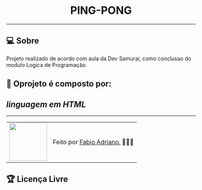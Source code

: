 <h1 align="center">PING-PONG</h1>

---

## 💻 Sobre

Projeto realizado de acordo com aula da Dev Samurai, como conclusao do modulo Logica de Programação.

## 🤯 Oprojeto é composto por:
 
 ## *linguagem em HTML*

---

<table>
  <tr>
    <td>
      <img src="https://github.com/F4bio00.png" width="100px" />
    </td>
    <td>
      Feito por <a href="https://github.com/F4bio00">Fabio Adriano.</a> 🙋🏿‍♂️
    </td>
  </tr>
</table>

## 🏆 Licença Livre
